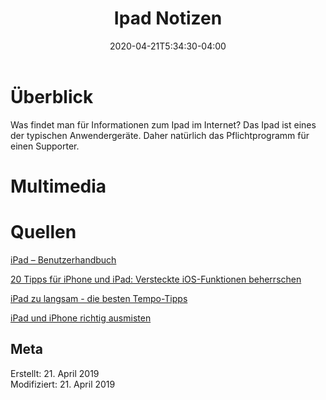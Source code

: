 ﻿---
title: "Ipad Notizen"
date: 2020-04-21T5:34:30-04:00
categories:
  - Apple
tags:
  - Betriebssytem
  - Hardware
---

# Überblick  

Was findet man für Informationen zum Ipad im Internet? Das Ipad ist eines der typischen Anwendergeräte. Daher natürlich das Pflichtprogramm für einen Supporter.  

# Multimedia  






# Quellen  

[iPad – Benutzerhandbuch](https://support.apple.com/de-ch/guide/ipad/welcome/ipados)  

[20 Tipps für iPhone und iPad: Versteckte iOS-Funktionen beherrschen](https://www.heise.de/mac-and-i/meldung/20-Tipps-fuer-iPhone-und-iPad-Versteckte-iOS-Funktionen-beherrschen-4560361.html)  

[iPad zu langsam - die besten Tempo-Tipps](https://praxistipps.chip.de/ipad-zu-langsam-die-besten-tempo-tipps_1395)  

[iPad und iPhone richtig ausmisten](https://www.macwelt.de/tipps/Andere-Daten-vom-iPhone-loeschen-8194791.html)  

## Meta

Erstellt:		21. April 2019  
Modifiziert:	21. April 2019
